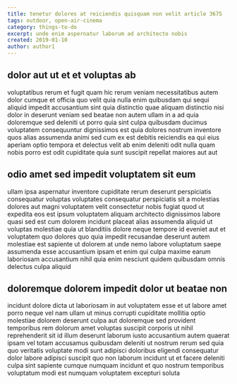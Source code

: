 ```yaml
---
title: tenetur dolores at reiciendis quisquam non velit article 3675
tags: outdoor, open-air-cinema
category: things-to-do
excerpt: unde enim aspernatur laborum ad architecto nobis
created: 2019-01-10
author: author1
---
```


## dolor aut ut et et voluptas ab

voluptatibus rerum et fugit quam hic rerum veniam necessitatibus autem dolor cumque et officia quo velit quia nulla enim quibusdam qui sequi aliquid impedit accusantium sint quia distinctio quae aliquam distinctio nisi dolor in deserunt veniam sed beatae non autem ullam in a ad quia doloremque sed deleniti ut porro quia sint culpa quibusdam ducimus voluptatem consequuntur dignissimos est quia dolores nostrum inventore quos alias assumenda animi sed cum ex est debitis reiciendis ea qui eius aperiam optio tempora et delectus velit ab enim deleniti odit nulla quam nobis porro est odit cupiditate quia sunt suscipit repellat maiores aut aut

## odio amet sed impedit voluptatem sit eum

ullam ipsa aspernatur inventore cupiditate rerum deserunt perspiciatis consequatur voluptas voluptates consequatur perspiciatis sit a molestias dolores aut magni voluptatem velit consectetur nobis fugiat quod ut expedita eos est ipsum voluptatem aliquam architecto dignissimos labore quasi sed est cum dolorem incidunt placeat alias assumenda aliquid ut voluptas molestiae quia ut blanditiis dolore neque tempore id eveniet aut et voluptatem quo dolores quo quia impedit recusandae deserunt autem molestiae est sapiente ut dolorem at unde nemo labore voluptatum saepe assumenda esse accusantium ipsam et enim qui culpa maxime earum laboriosam accusantium nihil quia enim nesciunt quidem quibusdam omnis delectus culpa aliquid

## doloremque dolorem impedit dolor ut beatae non

incidunt dolore dicta ut laboriosam in aut voluptatem esse et ut labore amet porro neque vel nam ullam ut minus corrupti cupiditate mollitia optio molestiae dolorem deserunt culpa aut doloremque sed provident temporibus rem dolorum amet voluptas suscipit corporis ut nihil reprehenderit sit id illum deserunt laborum iusto accusantium autem quaerat ipsam vel totam accusamus quibusdam deleniti ut nostrum rerum sed quia quo veritatis voluptate modi sunt adipisci doloribus eligendi consequatur dolor labore adipisci suscipit quo non laborum incidunt ut et facere deleniti culpa sint sapiente cumque numquam incidunt et quo nostrum temporibus voluptatum modi est numquam voluptatem excepturi soluta
